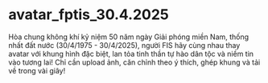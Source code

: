 # avatar_fptis_30.4.2025
Hòa chung không khí kỷ niệm 50 năm ngày Giải phóng miền Nam, thống nhất đất nước (30/4/1975 - 30/4/2025), người FIS hãy cùng nhau thay avatar với khung hình đặc biệt, lan tỏa tinh thần tự hào dân tộc và niềm tin vào tương lai! Chỉ cần upload ảnh, căn chỉnh theo ý thích, ghép khung và tải về trong vài giây!
